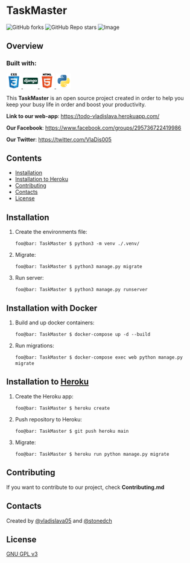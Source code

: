 # TaskMaster
![GitHub forks](https://img.shields.io/github/forks/Vladislava05/TaskMaster?style=social)
![GitHub Repo stars](https://img.shields.io/github/stars/Vladislava05/TaskMaster?style=social)
![Image](https://github.com/Vladislava05/TaskMaster/blob/main/peview.jpg)

## Overview

<h3 align="left">Built with:</h3>
<p align="left"> <a href="https://www.w3schools.com/css/" target="_blank" rel="noreferrer"> <img src="https://raw.githubusercontent.com/devicons/devicon/master/icons/css3/css3-original-wordmark.svg" alt="css3" width="40" height="40"/> </a> <a href="https://www.djangoproject.com/" target="_blank" rel="noreferrer"> <img src="https://raw.githubusercontent.com/devicons/devicon/master/icons/django/django-original.svg" alt="django" width="40" height="40"/> </a> <a href="https://www.w3.org/html/" target="_blank" rel="noreferrer"> <img src="https://raw.githubusercontent.com/devicons/devicon/master/icons/html5/html5-original-wordmark.svg" alt="html5" width="40" height="40"/> </a> <a href="https://www.python.org" target="_blank" rel="noreferrer"> <img src="https://raw.githubusercontent.com/devicons/devicon/master/icons/python/python-original.svg" alt="python" width="40" height="40"/> </a> </p>

This **TaskMaster** is an open source project created in order to help you keep your busy life in order and boost your productivity.

**Link to our web-app**: https://todo-vladislava.herokuapp.com/




**Our Facebook**: https://www.facebook.com/groups/295736722419986

**Our Twitter**: https://twitter.com/VlaDis005

## Contents

* [Installation](#installation)
* [Installation to Heroku](#installation-to-heroku)
* [Contributing](#contributing)
* [Contacts](#contacts)
* [License](#license)

## Installation

1. Create the environments file:

    ```console
    foo@bar: TaskMaster $ python3 -m venv ./.venv/
    ```

2. Migrate:

    ```console
    foo@bar: TaskMaster $ python3 manage.py migrate
    ```

3. Run server:

    ```console
    foo@bar: TaskMaster $ python3 manage.py runserver
    ```

## Installation with Docker

1. Build and up docker containers:

    ```console
    foo@bar: TaskMaster $ docker-compose up -d --build
    ```

2. Run migrations:

    ```console
    foo@bar: TaskMaster $ docker-compose exec web python manage.py migrate
    ```

## Installation to [Heroku](https://www.heroku.com/)

1. Create the Heroku app:

    ```console
    foo@bar: TaskMaster $ heroku create
    ```

2. Push repository to Heroku:

    ```console
    foo@bar: TaskMaster $ git push heroku main
    ```

3. Migrate:

    ```console
    foo@bar: TaskMaster $ heroku run python manage.py migrate
    ```
## Contributing ##
If you want to contribute to our project, check **Contributing.md**

## Contacts

Created by [@vladislava05](https://github.com/Vladislava05) and [@stonedch](https://github.com/stonedch)

## License

[GNU GPL v3](LICENSE.md)
